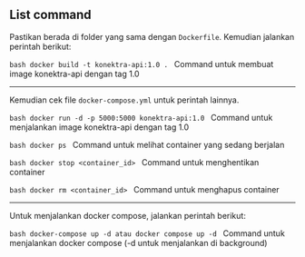 ## List command

Pastikan berada di folder yang sama dengan `Dockerfile`. Kemudian jalankan perintah berikut:

`bash
  docker build -t konektra-api:1.0 .
` Command untuk membuat image konektra-api dengan tag 1.0

---

Kemudian cek file `docker-compose.yml` untuk perintah lainnya.

`bash
  docker run -d -p 5000:5000 konektra-api:1.0
` Command untuk menjalankan image konektra-api dengan tag 1.0

`bash
  docker ps
` Command untuk melihat container yang sedang berjalan

`bash
  docker stop <container_id>
` Command untuk menghentikan container

`bash
  docker rm <container_id>
` Command untuk menghapus container

---

Untuk menjalankan docker compose, jalankan perintah berikut:

`bash
  docker-compose up -d atau docker compose up -d
` Command untuk menjalankan docker compose (-d untuk menjalankan di background)
